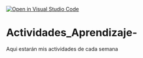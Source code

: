 [![Open in Visual Studio Code](https://classroom.github.com/assets/open-in-vscode-c66648af7eb3fe8bc4f294546bfd86ef473780cde1dea487d3c4ff354943c9ae.svg)](https://classroom.github.com/online_ide?assignment_repo_id=8478848&assignment_repo_type=AssignmentRepo)
# Actividades_Aprendizaje-
Aqui estarán mis actividades de cada semana
